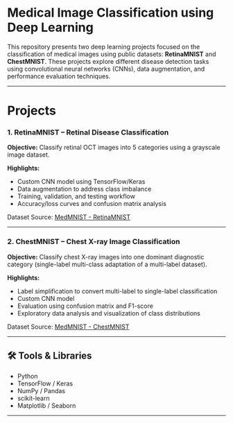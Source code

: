 #  Medical Image Classification using Deep Learning

This repository presents two deep learning projects focused on the classification of medical images using public datasets: **RetinaMNIST** and **ChestMNIST**. These projects explore different disease detection tasks using convolutional neural networks (CNNs), data augmentation, and performance evaluation techniques.

---

# Projects

### 1.  RetinaMNIST – Retinal Disease Classification

**Objective:** Classify retinal OCT images into 5 categories using a grayscale image dataset.

**Highlights:**
- Custom CNN model using TensorFlow/Keras
- Data augmentation to address class imbalance
- Training, validation, and testing workflow
- Accuracy/loss curves and confusion matrix analysis


Dataset Source: [MedMNIST - RetinaMNIST](https://medmnist.com/)

---

### 2. ChestMNIST – Chest X-ray Image Classification

**Objective:** Classify chest X-ray images into one dominant diagnostic category (single-label multi-class adaptation of a multi-label dataset).

**Highlights:**
- Label simplification to convert multi-label to single-label classification
- Custom CNN model
- Evaluation using confusion matrix and F1-score
- Exploratory data analysis and visualization of class distributions


Dataset Source: [MedMNIST - ChestMNIST](https://medmnist.com/)

---

## 🛠 Tools & Libraries

- Python
- TensorFlow / Keras
- NumPy / Pandas
- scikit-learn
- Matplotlib / Seaborn

---




